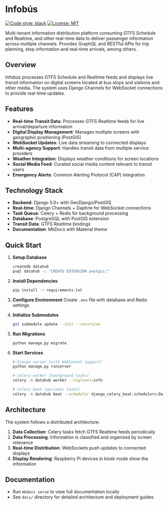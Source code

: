 # Infobús

[![Code style: black](https://img.shields.io/badge/code%20style-black-000000.svg)](https://github.com/psf/black)
<a href="https://github.com/psf/black/blob/main/LICENSE"><img alt="License: MIT" src="https://black.readthedocs.io/en/stable/_static/license.svg"></a>

Multi-tenant information distribution platform consuming GTFS Schedule and Realtime, and other real-time data to deliver passenger information across multiple channels. Provides GraphQL and RESTful APIs for trip planning, stop information and real-time arrivals, among others.

## Overview

Infobús processes GTFS Schedule and Realtime feeds and displays live transit information on digital screens located at bus stops and stations and other media. The system uses Django Channels for WebSocket connections to provide real-time updates.

## Features

- **Real-time Transit Data**: Processes GTFS Realtime feeds for live arrival/departure information
- **Digital Display Management**: Manages multiple screens with geographic positioning (PostGIS)
- **WebSocket Updates**: Live data streaming to connected displays
- **Multi-agency Support**: Handles transit data from multiple service providers
- **Weather Integration**: Displays weather conditions for screen locations
- **Social Media Feed**: Curated social media content relevant to transit users
- **Emergency Alerts**: Common Alerting Protocol (CAP) integration

## Technology Stack

- **Backend**: Django 5.0+ with GeoDjango/PostGIS
- **Real-time**: Django Channels + Daphne for WebSocket connections
- **Task Queue**: Celery + Redis for background processing
- **Database**: PostgreSQL with PostGIS extension
- **Transit Data**: GTFS Realtime bindings
- **Documentation**: MkDocs with Material theme

## Quick Start

1. **Setup Database**

   ```bash
   createdb datahub
   psql datahub -c "CREATE EXTENSION postgis;"
   ```

2. **Install Dependencies**

   ```bash
   pip install -r requirements.txt
   ```

3. **Configure Environment**
   Create `.env` file with database and Redis settings

4. **Initialize Submodules**

   ```bash
   git submodule update --init --recursive
   ```

5. **Run Migrations**

   ```bash
   python manage.py migrate
   ```

6. **Start Services**

   ```bash
   # Django server (with WebSocket support)
   python manage.py runserver

   # Celery worker (background tasks)
   celery -A datahub worker --loglevel=info

   # Celery beat (periodic tasks)
   celery -A datahub beat --scheduler django_celery_beat.schedulers:DatabaseScheduler --loglevel=info
   ```

## Architecture

The system follows a distributed architecture:

1. **Data Collection**: Celery tasks fetch GTFS Realtime feeds periodically
2. **Data Processing**: Information is classified and organized by screen relevance
3. **Real-time Distribution**: WebSockets push updates to connected displays
4. **Display Rendering**: Raspberry Pi devices in kiosk mode show the information

## Documentation

- Run `mkdocs serve` to view full documentation locally
- See `docs/` directory for detailed architecture and deployment guides
